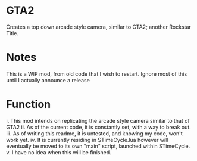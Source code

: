 # GTA2
Creates a top down arcade style camera, similar to GTA2; another Rockstar Title.


# Notes
This is a WIP mod, from old code that I wish to restart. Ignore most of this until I actually announce a release

# Function

i.      This mod intends on replicating the arcade style camera similar to that of GTA2
ii.     As of the current code, it is constantly set, with a way to break out. 
iii.    As of writing this readme, it is untested, and knowing my code, won't work yet. 
iv.     It is currently residing in STimeCycle.lua however will eventually be moved to its own "main" script, launched within STimeCycle. 
v.      I have no idea when this will be finished. 
